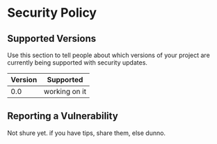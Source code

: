 # Security Policy

## Supported Versions

Use this section to tell people about which versions of your project are
currently being supported with security updates.

| Version | Supported          |
| ------- | ------------------ |
| 0.0     |  working on it     |


## Reporting a Vulnerability

Not shure yet. if you have tips, share them, else dunno.
